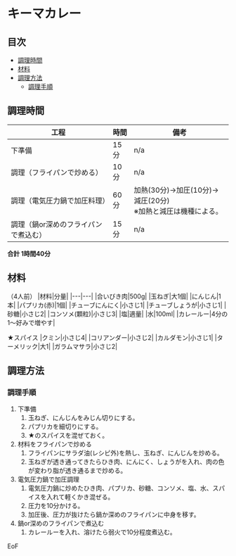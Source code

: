 <!-- omit in toc -->
# キーマカレー

<!-- omit in toc -->
## 目次

- [調理時間](#調理時間)
- [材料](#材料)
- [調理方法](#調理方法)
  - [調理手順](#調理手順)

## 調理時間

| 工程 | 時間 | 備考 |
|---|---|---|
| 下準備 | 15分 | n/a |
| 調理（フライパンで炒める） | 10分 | n/a |
| 調理（電気圧力鍋で加圧料理） | 60分 | 加熱(30分)→加圧(10分)→減圧(20分) <br>※加熱と減圧は機種による。 |
| 調理（鍋or深めのフライパンで煮込む） | 15分 | n/a |

**合計 1時間40分**

## 材料

（4人前）
|材料|分量|
|---|---|
|合いびき肉|500g|
|玉ねぎ|大1個|
|にんじん|1本|
|パプリカ(赤)|1個|
|チューブにんにく|小さじ1|
|チューブしょうが|小さじ1|
|砂糖|小さじ2|
|コンソメ(顆粒)|小さじ3|
|塩|適量|
|水|100ml|
|カレールー|4分の1～好みで増やす|

★スパイス
|クミン|小さじ4|
|コリアンダー|小さじ2|
|カルダモン|小さじ1|
|ターメリック|大1|
|ガラムマサラ|小さじ2|


## 調理方法

### 調理手順

1. 下準備
   1. 玉ねぎ、にんじんをみじん切りにする。
   1. パプリカを細切りにする。
   1. ★のスパイスを混ぜておく。
1. 材料をフライパンで炒める
   1. フライパンにサラダ油(レシピ外)を熱し、玉ねぎ、にんじんを炒める。
   1. 玉ねぎが透き通ってきたらひき肉、にんにく、しょうがを入れ、肉の色が変わり脂が透き通るまで炒める。
1. 電気圧力鍋で加圧調理
   1. 電気圧力鍋に炒めたひき肉、パプリカ、砂糖、コンソメ、塩、水、スパイスを入れて軽くかき混ぜる。
   1. 圧力を10分かける。
   1. 加圧後、圧力が抜けたら鍋か深めのフライパンに中身を移す。
1. 鍋or深めのフライパンで煮込む
   1. カレールーを入れ、溶けたら弱火で10分程度煮込む。

EoF